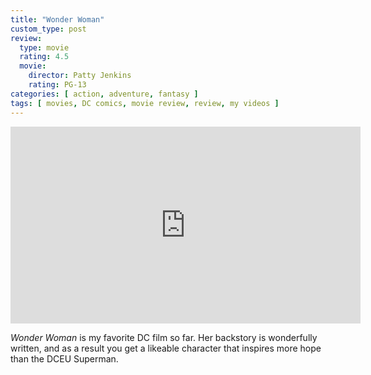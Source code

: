 ```yaml
---
title: "Wonder Woman"
custom_type: post
review:
  type: movie
  rating: 4.5
  movie:
    director: Patty Jenkins
    rating: PG-13
categories: [ action, adventure, fantasy ]
tags: [ movies, DC comics, movie review, review, my videos ]
---
```


<div class="iframe-container">
<iframe width="560" height="315" src="https://www.youtube-nocookie.com/embed/bnoh3F5cl8w?rel=0" frameborder="0" gesture="media" allow="encrypted-media" allowfullscreen></iframe>
</div>

*Wonder Woman* is my favorite DC film so far. Her backstory is wonderfully written, and as a result you get a likeable character that inspires more hope than the DCEU Superman.

